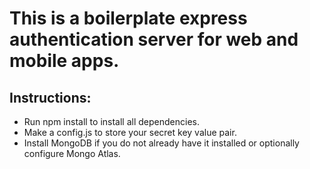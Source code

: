 # This is a boilerplate express authentication server for web and mobile apps.

## Instructions:

- Run npm install to install all dependencies.
- Make a config.js to store your secret key value pair.
- Install MongoDB if you do not already have it installed or optionally configure Mongo Atlas.
